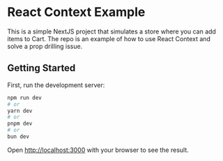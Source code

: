 # React Context Example

This is a simple NextJS project that simulates a store where you can add items to Cart. The repo is an example of how to use React Context and solve a prop drilling issue.

## Getting Started

First, run the development server:

```bash
npm run dev
# or
yarn dev
# or
pnpm dev
# or
bun dev
```

Open [http://localhost:3000](http://localhost:3000) with your browser to see the result.
